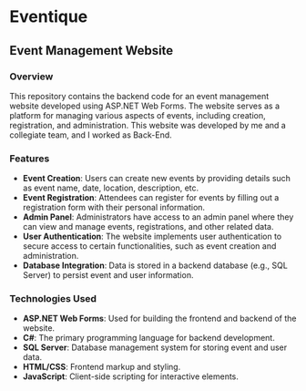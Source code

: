 # Eventique

## Event Management Website

### Overview
This repository contains the backend code for an event management website developed using ASP.NET Web Forms. The website serves as a platform for managing various aspects of events, including creation, registration, and administration. This website was developed by me and a collegiate team, and I worked as Back-End.

### Features
- **Event Creation**: Users can create new events by providing details such as event name, date, location, description, etc.
- **Event Registration**: Attendees can register for events by filling out a registration form with their personal information.
- **Admin Panel**: Administrators have access to an admin panel where they can view and manage events, registrations, and other related data.
- **User Authentication**: The website implements user authentication to secure access to certain functionalities, such as event creation and administration.
- **Database Integration**: Data is stored in a backend database (e.g., SQL Server) to persist event and user information.

### Technologies Used
- **ASP.NET Web Forms**: Used for building the frontend and backend of the website.
- **C#**: The primary programming language for backend development.
- **SQL Server**: Database management system for storing event and user data.
- **HTML/CSS**: Frontend markup and styling.
- **JavaScript**: Client-side scripting for interactive elements.



